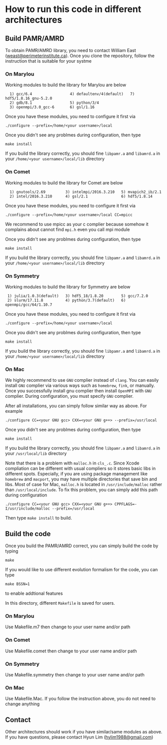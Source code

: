 # How to run this code in different architectures

## Build PAMR/AMRD

To obtain PAMR/AMRD library, you need to contact William East 
(weast@perimeterinstitute.ca). Once you clone the repository,
follow the instruction that is suitable for your systme

### On Marylou

Working modules to build the library for Marylou are below
```
  1) gcc/6.4                 4) defaultenv/4(default)   7) hdf5/1.8.16_gnu-5.2.0
  2) gdb/8.1                 5) python/3/4
  3) openmpi/3.0_gcc-6       6) gsl/1.16
```

Once you have these modules, you need to configure it first via

`./configure --prefix=/home/<your username>/local`

Once you didn't see any problmes during configuration, then type
```
make install
```
If you build the library correctly, you should fine `libpamr.a`
and `libamrd.a` in your `/home/<your username>/local/lib` 
directory


### On Comet

Working modules to build the library for Comet are below
```
  1) gnutools/2.69         3) intelmpi/2016.3.210   5) mvapich2_ib/2.1
  2) intel/2016.3.210      4) gsl/2.1               6) hdf5/1.8.14
```
Once you have these modules, you need to configure it first via

`./configure --prefix=/home/<your username>/local CC=mpicc`

We recommend to use mpicc as your c complier because somehow it complains
about cannot find `mpi.h` even you call mpi module

Once you didn't see any problmes during configuration, then type
```
make install
```
If you build the library correctly, you should fine `libpamr.a`
and `libamrd.a` in your `/home/<your username>/local/lib` 
directory

### On Symmetry

Working modules to build the library for Symmetry are below
```
 1) julia/1.0.3(default)   3) hdf5_18/1.8.20        5) gcc/7.2.0
 2) slurm/17.11.8          4) python/3.7(default)   6) openmpi/gcc/64/1.10.7
```
Once you have these modules, you need to configure it first via

`./configure --prefix=/home/<your username>/local`

Once you didn't see any problmes during configuration, then type
```
make install
```
If you build the library correctly, you should fine `libpamr.a`
and `libamrd.a` in your `/home/<your username>/local/lib` 
directory

### On Mac

We highly recommend to use `GNU` complier instead of `clang`. You can easily install `GNU` 
complier via various ways such as `homebrew`, `fink`, or manually. Once you successfully install
gnu complier then install `OpenMPI` with `GNU` complier. During configuration, you must specify
`GNU` complier. 

After all installations, you can simply follow similar way as above. For example

`./configure CC=<your GNU gcc> CXX=<your GNU g++> --prefix=/usr/local`

Once you didn't see any problmes during configuration, then type
```
make install
```
If you build the library correctly, you should fine `libpamr.a`
and `libamrd.a` in your `/usr/local/lib` 
directory

Note that there is a problem with `malloc.h` in `cls_.c`. Since Xcode compliation 
can be different with usual compliers so it stores basic libs in different spots.
Especially, if you are using package management like `homebrew` and `macport`, you may
have multiple directories that save bin and libs. Most of case for Mac, `malloc.h` is 
located  in `/usr/include/malloc` rather than `/usr/local/include`. To fix this problem, 
you can simply add this path during configuration 

`./configure CC=<your GNU gcc> CXX=<your GNU g++> CPPFLAGS=-I/usr/include/malloc --prefix=/usr/local`

Then type `make install` to build.


## Build the code

Once you build the PAMR/AMRD correct, you can simply build the code by
typing
```
make
```
If you would like to use different evolution formalism for the code,
you can type
```
make BSSN=1
```
to enable addtional features

In this directory, different `Makefile` is saved for users.

### On Marylou

Use Makefile.m7 then change to your user name and/or path

### On Comet

Use Makefile.comet then change to your user name and/or path

### On Symmetry

Use Makefile.symmetry then change to your user name and/or path

### On Mac

Use Makefile.Mac. If you follow the instruction above, you do not
need to change anything

## Contact
Other architectures should work if you have similar/same modules as
above. If you have questions, please contact Hyun Lim (hylim1988@gmail.com)
